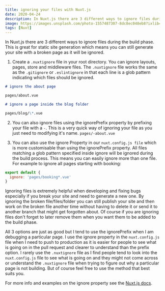 ```yaml
---
title: ignoring your files with Nuxt.js
date: 2020-04-24
description: In Nuxt.js there are 3 different ways to ignore files during the build phase. This is great for static site generation which means you can still generate your site with a broken page as it will be ignored.
image: https://images.unsplash.com/photo-1557487307-8dc8ec048eb8?ixlib=rb-1.2.1&ixid=eyJhcHBfaWQiOjEyMDd9&auto=format&fit=crop&w=800&q=60
tags: [Nuxt]
---
```


In Nuxt.js there are 3 different ways to ignore files during the build phase. This is great for static site generation which means you can still generate your site with a broken page as it will be ignored.

1. Create a `.nuxtignore` file in your root directory. You can ignore layouts, pages, store and middleware files. The `.nuxtignore` file works the same as the `.gitignore` or `.eslintignore` in that each line is a glob pattern indicating which files should be ignored.

```md
# ignore the about page

pages/about.vue

# ignore a page inside the blog folder

pages/blog/\*.vue
```

2. You can also ignore files using the ignorePrefix property by prefixing your file with a `-`. This is a very quick way of ignoring your file as you just need to modifying it's name. `pages/-about.vue`

3) You can also use the ignore Property in our `nuxt.config.js file` which is more customisable than using the ignorePrefix property. All files matching a glob pattern specified inside ignore will be ignored during the build process. This means you can easily ignore more than one file. For example to ignore all pages starting with booking:

```javascript
export default {
  ignore: 'pages/booking*.vue'
}
```

Ignoring files is extremely helpful when developing and fixing bugs especially if you break your site and need to generate a new one. By ignoring the broken file/files/folder you can still publish your site and then work on the broken file another time without having to delete it or send it to another branch that might get forgotten about. Of course if you are ignoring files don't forget to later remove them when you want them to be added to the build phase.

All 3 options are just as good but I tend to use the ignorePrefix when I am debugging a particular page. I use the ignore property in the `nuxt.config.js` file when I need to push to production as it is easier for people to see what is going on in the pull request and clearer to understand than the prefix option. I rarely use the `.nuxtignore` file as I find people tend to look into the `nuxt.config.js` file to see what is going on and they might not come across or understand the `.nuxtignore` file when trying to figure out why a particular page is not building. But of course feel free to use the method that best suits you.

For more info and examples on the ignore property see the [Nuxt.js docs](https://nuxtjs.org/api/configuration-ignore).
